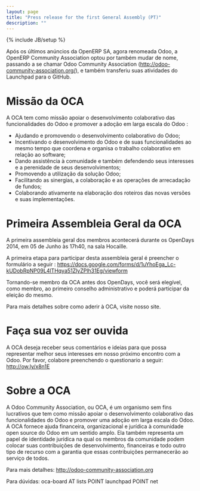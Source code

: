 ```yaml
---
layout: page
title: "Press release for the first General Assembly (PT)"
description: ""
---
```

{% include JB/setup %}

Após os últimos anúncios da OpenERP SA, agora renomeada Odoo, a OpenERP Community Association optou por também mudar de nome, passando a se chamar Odoo Community Association (<a href="http://odoo-community-association.org">http://odoo-community-association.org/</a>), e também transferiu suas atividades do Launchpad para o GitHub.

# Missão da OCA

A OCA tem como missão apoiar o desenvolvimento colaborativo das funcionalidades do Odoo e promover a adoção em larga escala do Odoo :

+ Ajudando e promovendo o desenvolvimento colaborativo do Odoo;
+ Incentivando o desenvolvimento do Odoo e de suas funcionalidades ao mesmo tempo que coordena e organisa o trabalho colaborativo em relação ao software;
+ Dando assistência à comunidade e também defendendo seus interesses e a perenidade de seus desenvolvimentos;
+ Promovendo a utilização da solução Odoo;
+ Facilitando as sinergias, a colaboração e as operações de arrecadação de fundos;
+ Colaborando ativamente na elaboração dos roteiros das novas versões e suas implementações.

# Primeira Assembleia Geral da OCA

A primeira assembleia geral dos membros acontecerá durante os OpenDays 2014, em 05 de Junho às 17h40, na sala Hocaille.

A primeira etapa para participar desta assembleia geral é preencher o formulário a seguir : <a href="https://docs.google.com/forms/d/1uYhoEga_Lc-kUDobRpNP09L4lTHqya51ZlyZPlh31Eg/viewform">https://docs.google.com/forms/d/1uYhoEga_Lc-kUDobRpNP09L4lTHqya51ZlyZPlh31Eg/viewform</a>

Tornando-se membro da OCA antes dos OpenDays, você será elegível, como membro, ao primeiro conselho administrativo e poderá participar da eleição do mesmo.

Para mais detalhes sobre como aderir à OCA, visite nosso site.

# Faça sua voz ser ouvida

A OCA deseja receber seus comentários e ideias para que possa representar melhor seus interesses em nosso próximo encontro com a Odoo. Por favor, colabore preenchendo o questionario a seguir: <a href="http://ow.ly/x8n1E">http://ow.ly/x8n1E</a>

# Sobre a OCA

A Odoo Community Association, ou OCA, é um organismo sem fins lucrativos que tem como missão apoiar o desenvolvimento colaborativo das funcionalidades do Odoo e promover uma adoção em larga escala do Odoo. A OCA fornece ajuda financeira, organizacional e jurídica à comunidade open source do Odoo em um sentido amplo. Ela também representa um papel de identidade jurídica na qual os membros da comunidade podem colocar suas contribuições de desenvolvimento, financeiras e todo outro tipo de recurso com a garantia que essas contribuições permanecerão ao serviço de todos.

Para mais detalhes: <a href="http://odoo-community-association.org">http://odoo-community-association.org</a>

Para dúvidas: oca-board AT lists POINT launchpad POINT net
